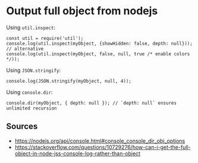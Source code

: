 # Output full object from nodejs

Using `util.inspect`:
```
const util = require('util');
console.log(util.inspect(myObject, {showHidden: false, depth: null}));
// alternative
console.log(util.inspect(myObject, false, null, true /* enable colors */));
```

Using `JSON.stringify`:
```
console.log(JSON.stringify(myObject, null, 4));
```

Using `console.dir`:
```
console.dir(myObject, { depth: null }); // `depth: null` ensures unlimited recursion
```

## Sources
* https://nodejs.org/api/console.html#console_console_dir_obj_options
* https://stackoverflow.com/questions/10729276/how-can-i-get-the-full-object-in-node-jss-console-log-rather-than-object